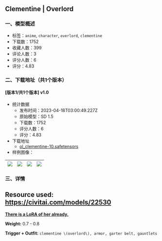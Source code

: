 ## Clementine | Overlord
### 一、模型概述

- 标签：`anime`, `character`, `overlord`, `clementine`
- 下载数：1752
- 收藏人数：399
- 评论人数：3
- 评分人数：6
- 评分：4.83

### 二、下载地址（共1个版本）

#### [版本1/共1个版本] v1.0

- 统计数据
  - 发布时间：2023-04-18T03:00:49.227Z
  - 原始模型：SD 1.5
  - 下载数：1752
  - 评分人数：6
  - 评分：4.83
- 下载地址
  - [ol_clementine-10.safetensors](https://civitai.com/api/download/models/48596)
- 样例图像：

| <img src="https://image.civitai.com/xG1nkqKTMzGDvpLrqFT7WA/70302964-bed6-4e7e-b0bd-7ba381de5e00/width=450/521843.jpeg" /> | <img src="https://image.civitai.com/xG1nkqKTMzGDvpLrqFT7WA/55d435a7-84a9-4ae2-e37d-a19cf31e3a00/width=450/521851.jpeg" /> | <img src="https://image.civitai.com/xG1nkqKTMzGDvpLrqFT7WA/9f0aceee-7f11-436b-fac3-ca1aa7366100/width=450/521849.jpeg" /> | <img src="https://image.civitai.com/xG1nkqKTMzGDvpLrqFT7WA/eb9d40c1-87db-4f8e-2c6d-8f77a9c72900/width=450/521845.jpeg" /> |
| ---- | ---- | ---- | ---- |


### 三、详情
<h2><strong>Resource used: </strong><a target="_blank" rel="ugc" href="https://civitai.com/models/22530"><strong>https://civitai.com/models/22530</strong></a></h2><p><a target="_blank" rel="ugc" href="https://civitai.com/models/5519/clementine-overlord"><strong>There is a LoRA of her already.</strong></a></p><p><strong>Weight:</strong> 0.7 - 0.8</p><p><strong>Trigger + Outfit:</strong> <code>clementine \(overlord\), armor, garter belt, gauntlets</code></p>